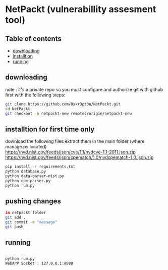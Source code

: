 # NetPackt (vulnerabillity assesment tool)

## Table of contents
- [downloading](#downloading)
- [installtion](#installtion)
- [running](#running)

## downloading
note : it's a private repo so you must configure and authorize git with github first with the following steps:<br>
```bash
git clone https://github.com/0xkr3pt0n/NetPackt.git
cd NetPackt
git checkout -b netpackt-new remotes/origin/netpackt-new
```

## installtion for first time only
download the following files extract them in the main folder (where manage.py located)<br>
https://nvd.nist.gov/feeds/json/cve/1.1/nvdcve-1.1-2011.json.zip <br>
https://nvd.nist.gov/feeds/json/cpematch/1.0/nvdcpematch-1.0.json.zip 
```bash
pip install -r requirements.txt
python database.py
python data-parser-nist.py
python cpe-parser.py
python run.py
```

## pushing changes

```bash
in netpackt folder
git add .
git commit -m "message"
git push
```


## running
```bash

python run.py
WebAPP Socket : 127.0.0.1:8080

```
